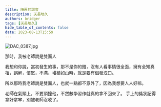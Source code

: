 ```yaml
---
title: 陳舊的誤會
description: 天長地久
authors: bridger
tags: [天長地久]
hide_table_of_contents: false
date: 2023-08-13T15:59
---
```


![DAC_0387.jpg](https://e.brid.cf/i/2023/08/13/psbjdp-2.webp)


<!-- truncate -->

那時，我被老師說是雙面人

我想和你說，當初發生的事，那不是你的錯，沒有人看事情很全面，擁有全知真相，誤解，憤怒，不滿，堆積如山時，就是要有個發洩口。

所以那時我老師說是雙面人，也就一點都不意外了，因為我想要人人好嘛。

老師在氣頭上，不要頂撞他，不然數學習作就真的拿不回來了。
手上的獎狀記得拿好拿牢，別被老師沒收了。